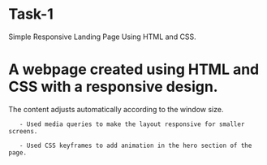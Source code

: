 # Task-1
Simple Responsive Landing Page Using HTML and CSS.
# A webpage created using HTML and CSS with a responsive design.
The content adjusts automatically according to the window size.

       - Used media queries to make the layout responsive for smaller screens.

       - Used CSS keyframes to add animation in the hero section of the page.
